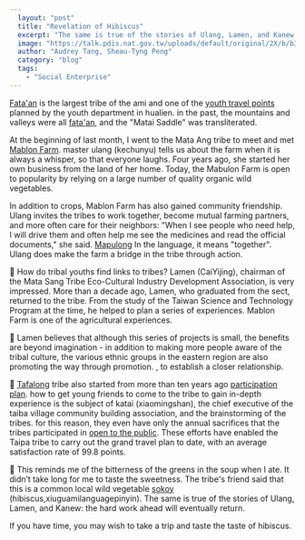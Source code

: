 ```yaml
---
  layout: "post"
  title: "Revelation of Hibiscus"
  excerpt: "The same is true of the stories of Ulang, Lamen, and Kanew: the hard work ahead will eventually return."
  image: "https://talk.pdis.nat.gov.tw/uploads/default/original/2X/b/b3847c96045edae82bc127c07d93ade99863b151.jpg"
  author: "Audrey Tang, Sheau-Tyng Peng"
  category: "blog"
  tags: 
    - "Social Enterprise"
---
```



[Fata'an](https://en.wikipedia.org/wiki/%e9%a6%ac%e5%a4%aa%e9%9e%8d%e9%83%a8%e8%90%bd) is the largest tribe of the ami and one of the [youth travel points](https://youthtravel.tw/sub/travelspot/eastern/index.php?id=33) planned by the youth department in hualien. in the past, the mountains and valleys were all [fata'an](https://amis.moedict.tw/#fata'an), and the "Matai Saddle" was transliterated. 

 At the beginning of last month, I went to the Mata Ang tribe to meet and met [Mablon Farm](https://www.mapulong.com/). master ulang (kechunyu) tells us about the farm when it is always a whisper, so that everyone laughs. Four years ago, she started her own business from the land of her home. Today, the Mabulon Farm is open to popularity by relying on a large number of quality organic wild vegetables. 

 In addition to crops, Mablon Farm has also gained community friendship. Ulang invites the tribes to work together, become mutual farming partners, and more often care for their neighbors: "When I see people who need help, I will drive them and often help me see the medicines and read the official documents," she said. [Mapulong](https://amis.moedict.tw/#:mapolong) In the language, it means "together". Ulang does make the farm a bridge in the tribe through action. 

🌱 How do tribal youths find links to tribes? Lamen (CaiYijing), chairman of the Mata Sang Tribe Eco-Cultural Industry Development Association, is very impressed. More than a decade ago, Lamen, who graduated from the sect, returned to the tribe. From the study of the Taiwan Science and Technology Program at the time, he helped to plan a series of experiences. Mablon Farm is one of the agricultural experiences. 

💪 Lamen believes that although this series of projects is small, the benefits are beyond imagination - in addition to making more people aware of the tribal culture, the various ethnic groups in the eastern region are also promoting the way through promotion. , to establish a closer relationship. 

💯 [Tafalong](https://zh.wikipedia.org/wiki/%E5%A4%AA%E5%B7%B4%E5%A1%B1%E9%83%A8%E8%90%BD) tribe also started from more than ten years ago [participation plan](https://youthtravel.tw/sub/travelspot/eastern/services.php?pid=57&id=225). how to get young friends to come to the tribe to gain in-depth experience is the subject of katai (xiaomingshan), the chief executive of the taiba village community building association, and the brainstorming of the tribes. for this reason, they even have only the annual sacrifices that the tribes participated in [open to the public](https://youthtravel.tw/eventscontent.php?id=498&securechk=8cca1365ab64f567b55bc04a26c84c14). These efforts have enabled the Taipa tribe to carry out the grand travel plan to date, with an average satisfaction rate of 99.8 points. 

🌿 This reminds me of the bitterness of the greens in the soup when I ate. It didn’t take long for me to taste the sweetness. The tribe's friend said that this is a common local wild vegetable [sokoy](https://amis.moedict.tw/#sokoy) (hibiscus,xiuguamilanguagepinyin). The same is true of the stories of Ulang, Lamen, and Kanew: the hard work ahead will eventually return. 

If you have time, you may wish to take a trip and taste the taste of hibiscus. 
